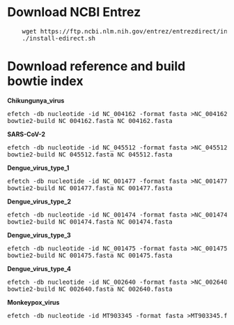 # Download NCBI Entrez
<pre>
    wget https://ftp.ncbi.nlm.nih.gov/entrez/entrezdirect/install-edirect.sh
    ./install-edirect.sh
</pre>

# Download reference and build bowtie index

**Chikungunya_virus**
<pre>efetch -db nucleotide -id NC_004162 -format fasta >NC_004162.fasta
bowtie2-build NC_004162.fasta NC_004162.fasta</pre>

**SARS-CoV-2**
<pre>efetch -db nucleotide -id NC_045512 -format fasta >NC_045512.fasta
bowtie2-build NC_045512.fasta NC_045512.fasta</pre>

**Dengue_virus_type_1**
<pre>efetch -db nucleotide -id NC_001477 -format fasta >NC_001477.fasta
bowtie2-build NC_001477.fasta NC_001477.fasta</pre>

**Dengue_virus_type_2**
<pre>efetch -db nucleotide -id NC_001474 -format fasta >NC_001474.fasta
bowtie2-build NC_001474.fasta NC_001474.fasta</pre>

**Dengue_virus_type_3**
<pre>efetch -db nucleotide -id NC_001475 -format fasta >NC_001475.fasta
bowtie2-build NC_001475.fasta NC_001475.fasta</pre>

**Dengue_virus_type_4**
<pre>efetch -db nucleotide -id NC_002640 -format fasta >NC_002640.fasta
bowtie2-build NC_002640.fasta NC_002640.fasta</pre>

**Monkeypox_virus**
<pre>efetch -db nucleotide -id MT903345 -format fasta >MT903345.fasta</pre>